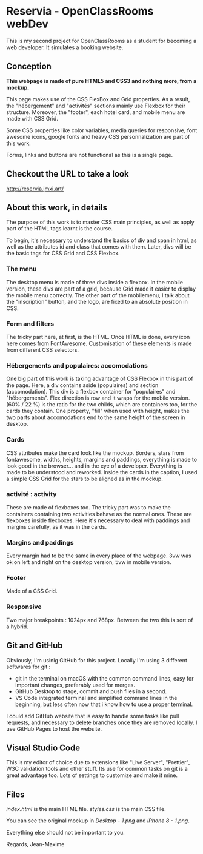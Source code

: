 # Reservia - OpenClassRooms webDev

This is my second project for OpenClassRooms as a student for becoming a web developer. It simulates a booking website.

## Conception

**This webpage is made of pure HTML5 and CSS3 and nothing more, from a mockup.**

This page makes use of the CSS FlexBox and Grid properties. As a result, the "hébergement" and "activités" sections mainly use Flexbox for their structure. Moreover, the "footer", each hotel card, and mobile menu are made with CSS Grid.

Some CSS properties like color variables, media queries for responsive, font awesome icons, google fonts and heavy CSS personnalization are part of this work.

Forms, links and buttons are not functional as this is a single page.

## Checkout the URL to take a look

<http://reservia.jmxi.art/>

## About this work, in details

The purpose of this work is to master CSS main principles, as well as apply part of the HTML tags learnt is the course.

To begin, it's necessary to understand the basics of div and span in html, as well as the attributes id and class that comes with them. Later, divs will be the basic tags for CSS Grid and CSS Flexbox.

### The menu

The desktop menu is made of three divs inside a flexbox. In the mobile version, these divs are part of a grid, because Grid made it easier to display the mobile menu correctly. The other part of the mobilemenu, I talk about the "inscription" button, and the logo, are fixed to an absolute position in CSS.

### Form and filters

The tricky part here, at first, is the HTML. Once HTML is done, every icon here comes from FontAwesome. Customisation of these elements is made from different CSS selectors.

### Hébergements and populaires: accomodations

One big part of this work is taking advantage of CSS Flexbox in this part of the page. Here, a div contains aside (populaires) and section (accomodation). This div is a flexbox container for "populaires" and "hébergements". Flex direction is row and it wraps for the mobile version. (60% / 22 %) is the ratio for the two childs, which are containers too, for the cards they contain. One property, "fill" when used with height, makes the two parts about accomodations end to the same height of the screen in desktop.

### Cards

CSS attributes make the card look like the mockup. Borders, stars from fontawesome, widths, heights, margins and paddings, everything is made to look good in the browser... and in the eye of a developer. Everything is made to be understood and reworked. Inside the cards in the caption, I used a simple CSS Grid for the stars to be aligned as in the mockup.

### activité : activity

These are made of flexboxes too. The tricky part was to make the containers containing two activities behave as the normal ones. These are flexboxes inside flexboxes. Here it's necessary to deal with paddings and margins carefully, as it was in the cards.

### Margins and paddings

Every margin had to be the same in every place of the webpage. 3vw was ok on left and right on the desktop version, 5vw in mobile version.

### Footer

Made of a CSS Grid.

### Responsive

Two major breakpoints : 1024px and 768px. Between the two this is sort of a hybrid.

## Git and GitHub

Obviously, I'm usinig GitHub for this project. Locally I'm using 3 different softwares for git :
* git in the terminal on macOS with the common command lines, easy for important changes, preferably used for merges.
* GitHub Desktop to stage, commit and push files in a second.
* VS Code integrated terminal and simplified command lines in the beginning, but less often now that i know how to use a proper terminal.

I could add GitHub website that is easy to handle some tasks like pull requests, and necessary to delete branches once they are removed locally.
I use GitHub Pages to host the website.

## Visual Studio Code

This is my editor of choice due to extensions like "Live Server", "Prettier", W3C validation tools and other stuff.
Its use for common tasks on git is a great advantage too.
Lots of settings to customize and make it mine.

## Files

*index.html* is the main HTML file.
*styles.css* is the main CSS file.

You can see the original mockup in *Desktop - 1.png* and *iPhone 8 - 1.png*.

Everything else should not be important to you.


Regards, Jean-Maxime
